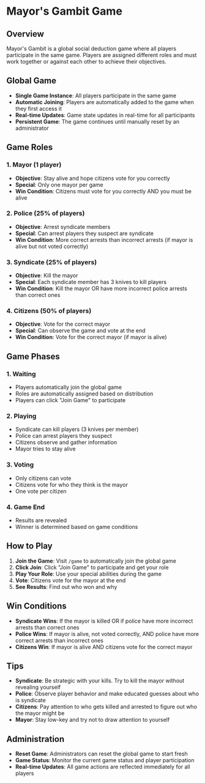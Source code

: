 # Mayor's Gambit Game

## Overview

Mayor's Gambit is a global social deduction game where all players participate in the same game. Players are assigned different roles and must work together or against each other to achieve their objectives.

## Global Game

- **Single Game Instance**: All players participate in the same game
- **Automatic Joining**: Players are automatically added to the game when they first access it
- **Real-time Updates**: Game state updates in real-time for all participants
- **Persistent Game**: The game continues until manually reset by an administrator

## Game Roles

### 1. Mayor (1 player)

- **Objective**: Stay alive and hope citizens vote for you correctly
- **Special**: Only one mayor per game
- **Win Condition**: Citizens must vote for you correctly AND you must be alive

### 2. Police (25% of players)

- **Objective**: Arrest syndicate members
- **Special**: Can arrest players they suspect are syndicate
- **Win Condition**: More correct arrests than incorrect arrests (if mayor is alive but not voted correctly)

### 3. Syndicate (25% of players)

- **Objective**: Kill the mayor
- **Special**: Each syndicate member has 3 knives to kill players
- **Win Condition**: Kill the mayor OR have more incorrect police arrests than correct ones

### 4. Citizens (50% of players)

- **Objective**: Vote for the correct mayor
- **Special**: Can observe the game and vote at the end
- **Win Condition**: Vote for the correct mayor (if mayor is alive)

## Game Phases

### 1. Waiting

- Players automatically join the global game
- Roles are automatically assigned based on distribution
- Players can click "Join Game" to participate

### 2. Playing

- Syndicate can kill players (3 knives per member)
- Police can arrest players they suspect
- Citizens observe and gather information
- Mayor tries to stay alive

### 3. Voting

- Only citizens can vote
- Citizens vote for who they think is the mayor
- One vote per citizen

### 4. Game End

- Results are revealed
- Winner is determined based on game conditions

## How to Play

1. **Join the Game**: Visit `/game` to automatically join the global game
2. **Click Join**: Click "Join Game" to participate and get your role
3. **Play Your Role**: Use your special abilities during the game
4. **Vote**: Citizens vote for the mayor at the end
5. **See Results**: Find out who won and why

## Win Conditions

- **Syndicate Wins**: If the mayor is killed OR if police have more incorrect arrests than correct ones
- **Police Wins**: If mayor is alive, not voted correctly, AND police have more correct arrests than incorrect ones
- **Citizens Win**: If mayor is alive AND citizens vote for the correct mayor

## Tips

- **Syndicate**: Be strategic with your kills. Try to kill the mayor without revealing yourself
- **Police**: Observe player behavior and make educated guesses about who is syndicate
- **Citizens**: Pay attention to who gets killed and arrested to figure out who the mayor might be
- **Mayor**: Stay low-key and try not to draw attention to yourself

## Administration

- **Reset Game**: Administrators can reset the global game to start fresh
- **Game Status**: Monitor the current game status and player participation
- **Real-time Updates**: All game actions are reflected immediately for all players
